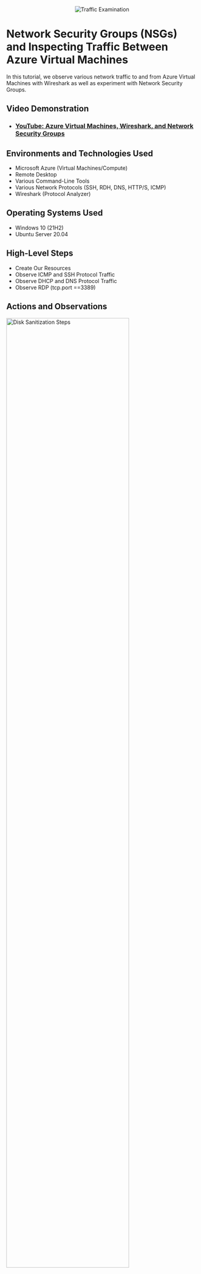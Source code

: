 <p align="center">
<img src="https://i.imgur.com/Ua7udoS.png" alt="Traffic Examination"/>
</p>

<h1>Network Security Groups (NSGs) and Inspecting Traffic Between Azure Virtual Machines</h1>
In this tutorial, we observe various network traffic to and from Azure Virtual Machines with Wireshark as well as experiment with Network Security Groups. <br />


<h2>Video Demonstration</h2>

- ### [YouTube: Azure Virtual Machines, Wireshark, and Network Security Groups](https://www.youtube.com)

<h2>Environments and Technologies Used</h2>

- Microsoft Azure (Virtual Machines/Compute)
- Remote Desktop
- Various Command-Line Tools
- Various Network Protocols (SSH, RDH, DNS, HTTP/S, ICMP)
- Wireshark (Protocol Analyzer)

<h2>Operating Systems Used </h2>

- Windows 10 (21H2)
- Ubuntu Server 20.04

<h2>High-Level Steps</h2>

- Create Our Resources
- Observe ICMP and SSH Protocol Traffic
- Observe DHCP and DNS Protocol Traffic
- Observe RDP (tcp.port ==3389)

<h2>Actions and Observations</h2>

<p>
<img src="https://i.imgur.com/tsC1qFZ.png" height="80%" width="80%" alt="Disk Sanitization Steps"/>
  
</p>
<img src="https://i.imgur.com/h20SJQ5.png" height="80%" width="80%" alt="Disk Sanitization Steps"/>

<p>
Virtual Machine 1's system is operating on Windows 10 Pro. Virtual Machine 2's system is operating on Ubuntu (Linux). These 2 VMs are on the same Virtual Network but have different public and private  ip addresses. Wireshark will be the analyzer of choice.

</p>
<br />

<p>
<img src="https://i.imgur.com/ewYbUWS.png" height="80%" width="80%" alt="Disk Sanitization Steps"/>

</p>
<img src="https://i.imgur.com/yaeH3rf.png" height="80%" width="80%" alt="Disk Sanitization Steps"/>

<p>
The top image displays ICMP raw traffic between VM1 and VM2. The raw traffic consist of ping command and perpetual ping command. Behind the scenes I also created a new rule for VM2 inbound IMCP traffic to be denied which created a time out reply. I then changed the access from deny back to allow, which reconnected communication with VM1 and VM1 through ICMP. The bottom image is observation of SSH command from VM1 to VM2. This allows me to take over VM2 from VM1.
  
</p>
<br />

<p>
<img src="https://i.imgur.com/iPQ7KJi.png" height="80%" width="80%" alt="Disk Sanitization Steps"/>
  
</p>
<img src="https://i.imgur.com/T2Fox26.png" height="80%" width="80%" alt="Disk Sanitization Steps"/>

<p>
Requesting a new ip address through the DHCP is the image being displayed on top. Requesting a new ip address can be because of multiple reasons. A few examples are network changes, troubleshooting, lease expiration, and ip address pool exhaustion. Below that image is the ipconfig command for name system lookup. Better known as DNS. This process converts domain names into ip addresses.
  
</p>
<img src="https://i.imgur.com/raUIuoY.png" height="80%" width="80%" alt="Disk Sanitization Steps"/>

</p>
Lorem ipsum dolor sit amet, consectetur adipiscing elit, sed do eiusmod tempor incididunt ut labore et dolore magna aliqua. Ut enim ad minim veniam, quis nostrud exercitation ullamco laboris nisi ut aliquip ex ea commodo consequat. Duis aute irure dolor in reprehenderit in voluptate velit esse cillum dolore eu fugiat nulla pariatur.

</p>
<br />
